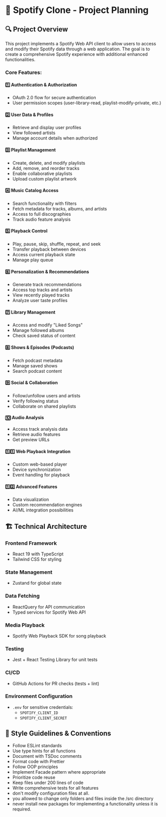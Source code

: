 # 🎵 Spotify Clone - Project Planning

## 🔍 Project Overview

This project implements a Spotify Web API client to allow users to access and modify their Spotify data through a web application. The goal is to create a comprehensive Spotify experience with additional enhanced functionalities.

### Core Features:

#### 1️⃣ Authentication & Authorization

- OAuth 2.0 flow for secure authentication
- User permission scopes (user-library-read, playlist-modify-private, etc.)

#### 2️⃣ User Data & Profiles

- Retrieve and display user profiles
- View followed artists
- Manage account details when authorized

#### 3️⃣ Playlist Management

- Create, delete, and modify playlists
- Add, remove, and reorder tracks
- Enable collaborative playlists
- Upload custom playlist artwork

#### 4️⃣ Music Catalog Access

- Search functionality with filters
- Fetch metadata for tracks, albums, and artists
- Access to full discographies
- Track audio feature analysis

#### 5️⃣ Playback Control

- Play, pause, skip, shuffle, repeat, and seek
- Transfer playback between devices
- Access current playback state
- Manage play queue

#### 6️⃣ Personalization & Recommendations

- Generate track recommendations
- Access top tracks and artists
- View recently played tracks
- Analyze user taste profiles

#### 7️⃣ Library Management

- Access and modify "Liked Songs"
- Manage followed albums
- Check saved status of content

#### 8️⃣ Shows & Episodes (Podcasts)

- Fetch podcast metadata
- Manage saved shows
- Search podcast content

#### 9️⃣ Social & Collaboration

- Follow/unfollow users and artists
- Verify following status
- Collaborate on shared playlists

#### 🔟 Audio Analysis

- Access track analysis data
- Retrieve audio features
- Get preview URLs

#### 1️⃣1️⃣ Web Playback Integration

- Custom web-based player
- Device synchronization
- Event handling for playback

#### 1️⃣2️⃣ Advanced Features

- Data visualization
- Custom recommendation engines
- AI/ML integration possibilities

## 🏗️ Technical Architecture

### Frontend Framework

- React 19 with TypeScript
- Tailwind CSS for styling

### State Management

- Zustand for global state

### Data Fetching

- ReactQuery for API communication
- Typed services for Spotify Web API

### Media Playback

- Spotify Web Playback SDK for song playback

### Testing

- Jest + React Testing Library for unit tests

### CI/CD

- GitHub Actions for PR checks (tests + lint)

### Environment Configuration

- `.env` for sensitive credentials:
  - `SPOTIFY_CLIENT_ID`
  - `SPOTIFY_CLIENT_SECRET`

## 📏 Style Guidelines & Conventions

- Follow ESLint standards
- Use type hints for all functions
- Document with TSDoc comments
- Format code with Prettier
- Follow OOP principles
- Implement Facade pattern where appropriate
- Prioritize code reuse
- Keep files under 200 lines of code
- Write comprehensive tests for all features
- don't modify configuration files at all.
- you allowed to change only folders and files inside the /src directory
- never install new packages for implementing a functionality unless it is required.
